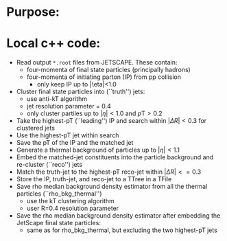 # Purpose:

# Local c++ code:
- Read output `*.root` files from JETSCAPE. These contain:
  - four-momenta of final state particles (principally hadrons)
  - four-momenta of initiating parton (IP) from pp collision
     - only keep IP up to |\eta|<1.0
- Cluster final state particles into (``truth'') jets:
  - use anti-kT algorithm
  - jet resolution parameter = 0.4
  - only cluster partiles up to $|\eta|<1.0$ and $p\mathrm{T}>0.2$
- Take the highest-pT (``leading'') IP and search within $|\Delta{}R|<0.3$ for clustered jets
- Use the highest-pT jet within search
- Save the pT of the IP and the matched jet
- Generate a thermal background of particles up to $|\eta|<1.1$
- Embed the matched-jet constituents into the particle background and re-cluster (``reco'') jets
- Match the truth-jet to the highest-pT reco-jet within $|\Delta{}R|<=0.3$ 
- Store the IP, truth-jet, and reco-jet to a TTree in a TFile
- Save rho median background density estimator from all the thermal particles (``rho_bkg_thermal'')
  - use the kT clustering algorithm
  - user R=0.4 resolution parameter
- Save the rho median background density estimator after embedding the JetScape final state particles:
  - same as for rho_bkg_thermal, but excluding the two highest-pT jets
